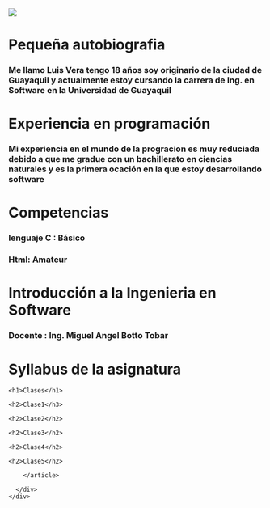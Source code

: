 <!DOCTYPE html>
<html>
    <head>
        <title>Luis Alberto Vera Garcia </title> 
    </head>    
    <img src="LuisVera2.JPEG"/>
  <body class="page">
    <h1>Pequeña autobiografia</h1>
    <h3>Me llamo Luis Vera tengo 18 años soy originario de la ciudad de Guayaquil y actualmente estoy cursando la carrera de Ing. en Software en la Universidad de Guayaquil</h3>
    <h1>Experiencia en programación</h1>
    <h3>Mi experiencia en el mundo de la progracion es muy reduciada debido a que me gradue con un bachillerato en ciencias naturales y es la primera ocación en la que estoy desarrollando software</h3>
    <h1>Competencias</h1>
    <h3>lenguaje C : Básico </h3>
    <h3>Html: Amateur </h3>
    <h1>Introducción a la Ingenieria en Software </h1>
    <h3>Docente : Ing. Miguel Angel Botto Tobar</h3>
    <h1>Syllabus de la asignatura</h1>

    <h1>Clases</h1>
    
    <h2>Clase1</h3>

    <h2>Clase2</h2>

    <h2>Clase3</h2>

    <h2>Clase4</h2>

    <h2>Clase5</h2>
         
        </article>
        
      </div>
    </div>
  </body>
</html>
